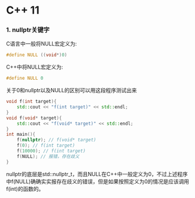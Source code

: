 # C++ 11

### 1. nullptr关键字

C语言中一般将NULL宏定义为:
```C
#define NULL ((void*)0)
```
C++中将NULL宏定义为:
```C++
#define NULL 0
```

关于0和nullptr以及NULL的区别可以用这段程序测试出来

```C++
void f(int target){
    std::cout << "f(int target)" << std::endl;
}
void f(void* target){
    std::cout << "f(void* target)" << std::endl;
}
int main(){
    f(nullptr); // f(void* target)
    f(0); // f(int target)
    f(10000); // f(int target)
    f(NULL); // 报错，存在歧义
}
```

nullptr的底层是std::nullptr_t，而且NULL在C++中一般定义为0，不过上述程序中f(NULL)确确实实报存在歧义的错误，但是如果按照定义为0的情况是应该调用f(int)的函数的。